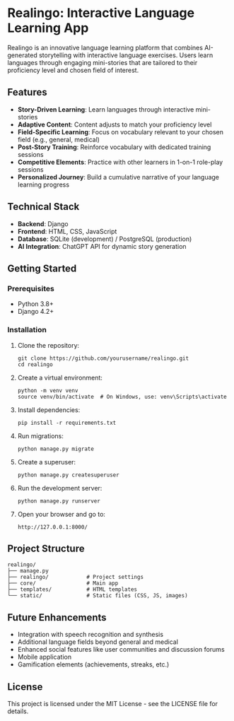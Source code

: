 # Realingo: Interactive Language Learning App

Realingo is an innovative language learning platform that combines AI-generated storytelling with interactive language exercises. Users learn languages through engaging mini-stories that are tailored to their proficiency level and chosen field of interest.

## Features

- **Story-Driven Learning**: Learn languages through interactive mini-stories
- **Adaptive Content**: Content adjusts to match your proficiency level
- **Field-Specific Learning**: Focus on vocabulary relevant to your chosen field (e.g., general, medical)
- **Post-Story Training**: Reinforce vocabulary with dedicated training sessions
- **Competitive Elements**: Practice with other learners in 1-on-1 role-play sessions
- **Personalized Journey**: Build a cumulative narrative of your language learning progress

## Technical Stack

- **Backend**: Django
- **Frontend**: HTML, CSS, JavaScript
- **Database**: SQLite (development) / PostgreSQL (production)
- **AI Integration**: ChatGPT API for dynamic story generation

## Getting Started

### Prerequisites

- Python 3.8+
- Django 4.2+

### Installation

1. Clone the repository:
   ```
   git clone https://github.com/yourusername/realingo.git
   cd realingo
   ```

2. Create a virtual environment:
   ```
   python -m venv venv
   source venv/bin/activate  # On Windows, use: venv\Scripts\activate
   ```

3. Install dependencies:
   ```
   pip install -r requirements.txt
   ```

4. Run migrations:
   ```
   python manage.py migrate
   ```

5. Create a superuser:
   ```
   python manage.py createsuperuser
   ```

6. Run the development server:
   ```
   python manage.py runserver
   ```

7. Open your browser and go to:
   ```
   http://127.0.0.1:8000/
   ```

## Project Structure

```
realingo/
├── manage.py
├── realingo/            # Project settings
├── core/                # Main app
├── templates/           # HTML templates
└── static/              # Static files (CSS, JS, images)
```

## Future Enhancements

- Integration with speech recognition and synthesis
- Additional language fields beyond general and medical
- Enhanced social features like user communities and discussion forums
- Mobile application
- Gamification elements (achievements, streaks, etc.)

## License

This project is licensed under the MIT License - see the LICENSE file for details.